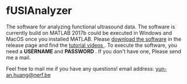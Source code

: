 # fUSIAnalyzer
The software for analyzing functional ultrasound data. The software is currently build on MATLAB 2017b could be executed in Windows and MacOS once you installed MATLAB. Please <a href="https://github.com/YunAnGitHub/fUSIAnalyzer/tags"> download the software</a> in the release page and find the <a href="https://www.youtube.com/playlist?list=PL93HKOLmIO_cK9zdETniLOAj49CIWAb20"> tutorial videos </a>. To execute the software, you need a <b>USERNAME </b> and <b>PASSWORD </b>. If you don't have one, Please send me a mail.


Feel free to mail me if you have any questions!
email address: yun-an.huang@nerf.be

<script language="JavaScript">
<!--
document.write("Last Updated : " + document.lastModified);
//-->
</script>

